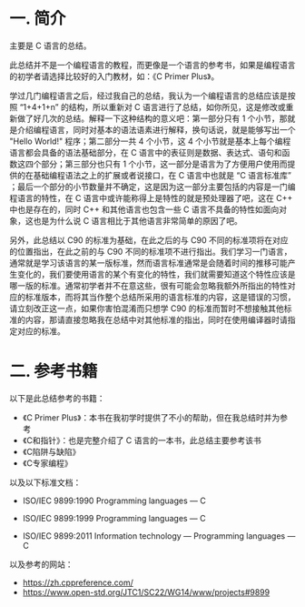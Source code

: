 # 一. 简介

主要是 C 语言的总结。

此总结并不是一个编程语言的教程，而更像是一个语言的参考书，如果是编程语言的初学者请选择比较好的入门教材，如：《C Primer Plus》。

学过几门编程语言之后，经过我自己的总结，我认为一个编程语言的总结应该是按照 “1+4+1+n” 的结构，所以重新对 C 语言进行了总结，如你所见，这是修改或重新做了好几次的总结。解释一下这种结构的意义吧：第一部分只有 1 个小节，那就是介绍编程语言，同时对基本的语法语素进行解释，换句话说，就是能够写出一个 "Hello World!" 程序；第二部分一共 4 个小节，这 4 个小节就是基本上每个编程语言都会具备的语法基础部分，在 C 语言中的表征则是数据、表达式、语句和函数这四个部分；第三部分也只有 1 个小节，这一部分是语言为了方便用户使用而提供的在基础编程语法之上的扩展或者说接口，在 C 语言中也就是 “C 语言标准库” ；最后一个部分的小节数量并不确定，这是因为这一部分主要包括的内容是一门编程语言的特性，在 C 语言中或许能称得上是特性的就是预处理器了吧，这在 C++ 中也是存在的，同时 C++ 和其他语言也包含一些 C 语言不具备的特性如面向对象，这也是为什么说 C 语言相比于其他语言非常简单的原因了吧。

另外，此总结以 C90 的标准为基础，在此之后的与 C90 不同的标准项将在对应的位置指出，在此之前的与 C90 不同的标准项不进行指出。我们学习一门语言，通常就是学习该语言的某一版标准，然而语言标准通常是会随着时间的推移可能产生变化的，我们要使用语言的某个有变化的特性，我们就需要知道这个特性应该是哪一版的标准。通常初学者并不在意这些，很有可能会忽略我额外所指出的特性对应的标准版本，而将其当作整个总结所采用的语言标准的内容，这是错误的习惯，请立刻改正这一点，如果你害怕混淆而只想学 C90 的标准而暂时不想接触其他标准的内容，那请直接忽略我在总结中对其他标准的指出，同时在使用编译器时请指定对应的标准。



# 二. 参考书籍

以下是此总结参考的书籍：

- 《C Primer Plus》：本书在我初学时提供了不小的帮助，但在我总结时并为参考
- 《C和指针》：也是完整介绍了 C 语言的一本书，此总结主要参考该书
- 《C陷阱与缺陷》
- 《C专家编程》

以及以下标准文档：

- ISO/IEC 9899:1990 Programming languages — C

- ISO/IEC 9899:1999 Programming languages — C

- ISO/IEC 9899:2011 Information technology — Programming languages — C

以及参考的网站：

- https://zh.cppreference.com/
- https://www.open-std.org/JTC1/SC22/WG14/www/projects#9899
